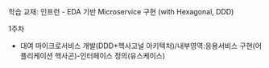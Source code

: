 학습 교재: 인프런 - EDA 기반 Microservice 구현 (with Hexagonal, DDD)

1주차
- 대여 마이크로서비스 개발(DDD+헥사고널 아키텍처)/내부영역:응용서비스 구현(어플리케이션 헥사곤)-인터페이스 정의(유스케이스)
